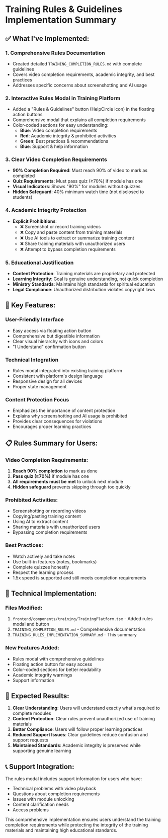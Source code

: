 # Training Rules & Guidelines Implementation Summary

## ✅ **What I've Implemented:**

### 1. **Comprehensive Rules Documentation**
- Created detailed `TRAINING_COMPLETION_RULES.md` with complete guidelines
- Covers video completion requirements, academic integrity, and best practices
- Addresses specific concerns about screenshotting and AI usage

### 2. **Interactive Rules Modal in Training Platform**
- Added a "Rules & Guidelines" button (HelpCircle icon) in the floating action buttons
- Comprehensive modal that explains all completion requirements
- Color-coded sections for easy understanding:
  - **Blue**: Video completion requirements
  - **Red**: Academic integrity & prohibited activities
  - **Green**: Best practices & recommendations
  - **Blue**: Support & help information

### 3. **Clear Video Completion Requirements**
- **90% Completion Required**: Must reach 90% of video to mark as completed
- **Quiz Requirements**: Must pass quiz (≥70%) if module has one
- **Visual Indicators**: Shows "90%" for modules without quizzes
- **Hidden Safeguard**: 40% minimum watch time (not disclosed to students)

### 4. **Academic Integrity Protection**
- **Explicit Prohibitions**:
  - ❌ Screenshot or record training videos
  - ❌ Copy and paste content from training materials
  - ❌ Use AI tools to extract or summarize training content
  - ❌ Share training materials with unauthorized users
  - ❌ Attempt to bypass completion requirements

### 5. **Educational Justification**
- **Content Protection**: Training materials are proprietary and protected
- **Learning Integrity**: Goal is genuine understanding, not quick completion
- **Ministry Standards**: Maintains high standards for spiritual education
- **Legal Compliance**: Unauthorized distribution violates copyright laws

## 🎯 **Key Features:**

### **User-Friendly Interface**
- Easy access via floating action button
- Comprehensive but digestible information
- Clear visual hierarchy with icons and colors
- "I Understand" confirmation button

### **Technical Integration**
- Rules modal integrated into existing training platform
- Consistent with platform's design language
- Responsive design for all devices
- Proper state management

### **Content Protection Focus**
- Emphasizes the importance of content protection
- Explains why screenshotting and AI usage is prohibited
- Provides clear consequences for violations
- Encourages proper learning practices

## 📋 **Rules Summary for Users:**

### **Video Completion Requirements:**
1. **Reach 90% completion** to mark as done
2. **Pass quiz (≥70%)** if module has one
3. **All requirements must be met** to unlock next module
4. **Hidden safeguard** prevents skipping through too quickly

### **Prohibited Activities:**
- Screenshotting or recording videos
- Copying/pasting training content
- Using AI to extract content
- Sharing materials with unauthorized users
- Bypassing completion requirements

### **Best Practices:**
- Watch actively and take notes
- Use built-in features (notes, bookmarks)
- Complete quizzes honestly
- Respect the learning process
- 1.5x speed is supported and still meets completion requirements

## 🔧 **Technical Implementation:**

### **Files Modified:**
1. `frontend/components/training/TrainingPlatform.tsx` - Added rules modal and button
2. `TRAINING_COMPLETION_RULES.md` - Comprehensive documentation
3. `TRAINING_RULES_IMPLEMENTATION_SUMMARY.md` - This summary

### **New Features Added:**
- Rules modal with comprehensive guidelines
- Floating action button for easy access
- Color-coded sections for better readability
- Academic integrity warnings
- Support information

## 🎉 **Expected Results:**

1. **Clear Understanding**: Users will understand exactly what's required to complete modules
2. **Content Protection**: Clear rules prevent unauthorized use of training materials
3. **Better Compliance**: Users will follow proper learning practices
4. **Reduced Support Issues**: Clear guidelines reduce confusion and support requests
5. **Maintained Standards**: Academic integrity is preserved while supporting genuine learning

## 📞 **Support Integration:**

The rules modal includes support information for users who have:
- Technical problems with video playback
- Questions about completion requirements
- Issues with module unlocking
- Content clarification needs
- Access problems

This comprehensive implementation ensures users understand the training completion requirements while protecting the integrity of the training materials and maintaining high educational standards.
